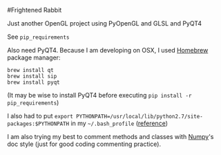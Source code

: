 #Frightened Rabbit

Just another OpenGL project using PyOpenGL and GLSL and PyQT4

See `pip_requirements`

Also need PyQT4. Because I am developing on OSX, I used [Homebrew](http://brew.sh/) package manager:

```
brew install qt
brew install sip
brew install pyqt
```

(It may be wise to install PyQT4 before executing `pip install -r pip_requirements`)

I also had to put `export PYTHONPATH=/usr/local/lib/python2.7/site-packages:$PYTHONPATH` in my `~/.bash_profile` ([reference](https://github.com/Homebrew/homebrew/issues/6176))


I am also trying my best to comment methods and classes with [Numpy](https://github.com/numpy/numpydoc)'s doc style (just for good coding commenting practice).